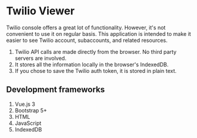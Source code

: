 # Twilio Viewer

Twilio console offers a great lot of functionality. However, it's not convenient to use it on regular basis. This application is intended to make it easier to see Twilio account, subaccounts, and related resources.

1. Twilio API calls are made directly from the browser. No third party servers are involved.
1. It stores all the information locally in the browser's IndexedDB.
1. If you chose to save the Twilio auth token, it is stored in plain text.

## Development frameworks

1. Vue.js 3
2. Bootstrap 5+
3. HTML
4. JavaScript
5. IndexedDB
